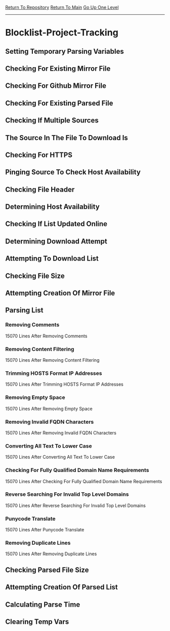 [Return To Repository](https://github.com/DigitalWarrior/piholeparser/)
[Return To Main](https://github.com/DigitalWarrior/piholeparser/blob/master/RecentRunLogs/Mainlog.md)
[Go Up One Level](https://github.com/DigitalWarrior/piholeparser/blob/master/RecentRunLogs/TopLevelScripts/30-Processing-External-Blacklists.md)
____________________________________
# Blocklist-Project-Tracking
## Setting Temporary Parsing Variables
## Checking For Existing Mirror File
## Checking For Github Mirror File
## Checking For Existing Parsed File
## Checking If Multiple Sources
## The Source In The File To Download Is
## Checking For HTTPS
## Pinging Source To Check Host Availability
## Checking File Header
## Determining Host Availability
## Checking If List Updated Online
## Determining Download Attempt
## Attempting To Download List
## Checking File Size
## Attempting Creation Of Mirror File
## Parsing List
### Removing Comments
15070 Lines After Removing Comments
### Removing Content Filtering
15070 Lines After Removing Content Filtering
### Trimming HOSTS Format IP Addresses
15070 Lines After Trimming HOSTS Format IP Addresses
### Removing Empty Space
15070 Lines After Removing Empty Space
### Removing Invalid FQDN Characters
15070 Lines After Removing Invalid FQDN Characters
### Converting All Text To Lower Case
15070 Lines After Converting All Text To Lower Case
### Checking For Fully Qualified Domain Name Requirements
15070 Lines After Checking For Fully Qualified Domain Name Requirements
### Reverse Searching For Invalid Top Level Domains
15070 Lines After Reverse Searching For Invalid Top Level Domains
### Punycode Translate
15070 Lines After Punycode Translate
### Removing Duplicate Lines
15070 Lines After Removing Duplicate Lines
## Checking Parsed File Size
## Attempting Creation Of Parsed List
## Calculating Parse Time
## Clearing Temp Vars
